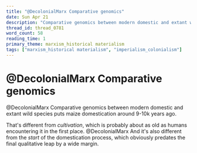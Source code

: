 ```yaml
---
title: "@DecolonialMarx Comparative genomics"
date: Sun Apr 21
description: "Comparative genomics between modern domestic and extant wild species puts maize domestication around 9-10k years ago."
thread_id: thread_0781
word_count: 58
reading_time: 1
primary_theme: marxism_historical materialism
tags: ["marxism_historical materialism", "imperialism_colonialism"]
---
```


# @DecolonialMarx Comparative genomics

@DecolonialMarx Comparative genomics between modern domestic and extant wild species puts maize domestication around 9-10k years ago.

That's different from *cultivation*, which is probably about as old as humans encountering it in the first place. @DecolonialMarx And it's also different from the *start* of the domestication process, which obviously predates the final qualitative leap by a wide margin.
